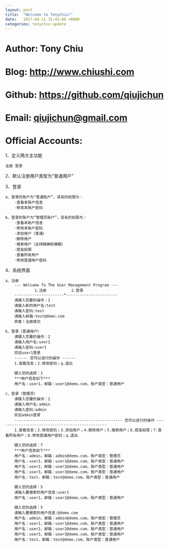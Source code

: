 ```yaml
---
layout: post
title:  "Welcome to TonyChiu!"
date:   2017-04-11 15:41:08 +0800
categories: tonychiu update
---
```


# Author: Tony Chiu
# Blog: http://www.chiushi.com
# Github: https://github.com/qiujichun
# Email: qiujichun@gmail.com
# Official Accounts: 

1、定义两大主功能

    注册 登录

2、默认注册用户类型为“普通用户”

3、登录

    a、登录的账户为“普通账户”，具有的权限为：
        ·查看本账户信息
        ·修改本账户密码

    b、登录的账户为“管理员账户”，具有的权限为：
        ·查看本账户信息
        ·修改本账户密码
        ·添加用户（普通）
        ·删除用户
        ·搜索用户（支持精确和模糊）
        ·提高权限
        ·查看所有用户
        ·修改普通用户密码

4、系统界面

    a、注册
        --- Welcome To The User Management Program ---
                 1.注册           2.登录
        ----------------------*-----------------------
        请键入您要的操作：1
        请输入新的用户名:test
        请输入密码:test
        请输入邮箱:test@demo.com
        恭喜！注册成功
    
    b、登录（普通用户）
        请键入您要的操作：2
        请输入用户名:user1
        请输入密码:user1
        欢迎user1登录
        ------ 您可以进行的操作 ------
        1.查看信息；2.修改密码；q.退出
        
        键入您的选择：1
        ***用户信息如下***
        用户名：user1，邮箱：user1@demo.com，账户类型：普通用户
        
    c、登录（管理员）
        请键入您要的操作：2
        请输入用户名:admin
        请输入密码:admin
        欢迎admin登录
        ------------------------------------------------ 您可以进行的操作 ------------------------------------------------
        1.查看信息；2.修改密码；3.添加用户；4.删除用户；5.搜索用户；6.提高权限；7.查看所有用户；8.修改普通用户密码；q.退出
        
        键入您的选择：7
        ***用户信息如下***
        用户名：admin，邮箱：admin@demo.com，账户类型：管理员
        用户名：user1，邮箱：user1@demo.com，账户类型：普通用户
        用户名：user2，邮箱：user2@demo.com，账户类型：普通用户
        用户名：user3，邮箱：user3@demo.com，账户类型：普通用户
        用户名：test，邮箱：test@demo.com，账户类型：普通用户
        
        键入您的选择：5
        请输入要搜索的用户信息:user1
        用户名：user1，邮箱：user1@demo.com，账户类型：普通用户
        
        键入您的选择：5
        请输入要搜索的用户信息:@demo.com
        用户名：admin，邮箱：admin@demo.com，账户类型：管理员
        用户名：user1，邮箱：user1@demo.com，账户类型：普通用户
        用户名：user2，邮箱：user2@demo.com，账户类型：普通用户
        用户名：user3，邮箱：user3@demo.com，账户类型：普通用户
        用户名：test，邮箱：test@demo.com，账户类型：普通用户
